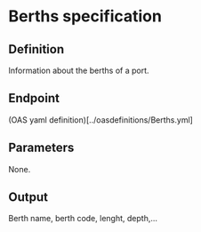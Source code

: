 # Berths specification

## Definition
Information about the berths of a port.
## Endpoint
(OAS yaml definition)[../oasdefinitions/Berths.yml]
## Parameters
None.
## Output 
Berth name, berth code, lenght, depth,...
